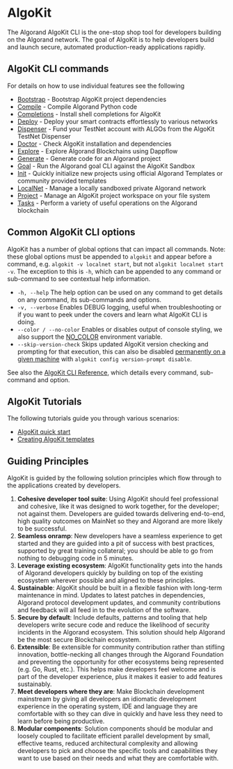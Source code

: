 # AlgoKit

The Algorand AlgoKit CLI is the one-stop shop tool for developers building on the Algorand network. The goal of AlgoKit is to help developers build and launch secure, automated production-ready applications rapidly.

## AlgoKit CLI commands

For details on how to use individual features see the following

- [Bootstrap](./features/project/bootstrap.md) - Bootstrap AlgoKit project dependencies
- [Compile](./features/compile.md) - Compile Algorand Python code
- [Completions](./features/completions.md) - Install shell completions for AlgoKit
- [Deploy](./features/project/deploy.md) - Deploy your smart contracts effortlessly to various networks
- [Dispenser](./features/dispenser.md) - Fund your TestNet account with ALGOs from the AlgoKit TestNet Dispenser
- [Doctor](./features/doctor.md) - Check AlgoKit installation and dependencies
- [Explore](./features/explore.md) - Explore Algorand Blockchains using Dappflow
- [Generate](./features/generate.md) - Generate code for an Algorand project
- [Goal](./features/goal.md) - Run the Algorand goal CLI against the AlgoKit Sandbox
- [Init](./features/init.md) - Quickly initialize new projects using official Algorand Templates or community provided templates
- [LocalNet](./features/localnet.md) - Manage a locally sandboxed private Algorand network
- [Project](./features/project.md) - Manage an AlgoKit project workspace on your file system
- [Tasks](./features/tasks.md) - Perform a variety of useful operations on the Algorand blockchain

## Common AlgoKit CLI options

AlgoKit has a number of global options that can impact all commands. Note: these global options must be appended to `algokit` and appear before a command, e.g. `algokit -v localnet start`, but not `algokit localnet start -v`. The exception to this is `-h`, which can be appended to any command or sub-command to see contextual help information.

- `-h, --help` The help option can be used on any command to get details on any command, its sub-commands and options.
- `-v, --verbose` Enables DEBUG logging, useful when troubleshooting or if you want to peek under the covers and learn what AlgoKit CLI is doing.
- `--color / --no-color` Enables or disables output of console styling, we also support the [NO_COLOR](https://no-color.org) environment variable.
- `--skip-version-check` Skips updated AlgoKit version checking and prompting for that execution, this can also be disabled [permanently on a given machine](./cli/index.md#version-prompt) with `algokit config version-prompt disable`.

See also the [AlgoKit CLI Reference](./cli/index.md), which details every command, sub-command and option.

## AlgoKit Tutorials

The following tutorials guide you through various scenarios:

- [AlgoKit quick start](./tutorials/intro.md)
- [Creating AlgoKit templates](./tutorials/algokit-template.md)

## Guiding Principles

AlgoKit is guided by the following solution principles which flow through to the applications created by developers.

1. **Cohesive developer tool suite**: Using AlgoKit should feel professional and cohesive, like it was designed to work together, for the developer; not against them. Developers are guided towards delivering end-to-end, high quality outcomes on MainNet so they and Algorand are more likely to be successful.
2. **Seamless onramp**: New developers have a seamless experience to get started and they are guided into a pit of success with best practices, supported by great training collateral; you should be able to go from nothing to debugging code in 5 minutes.
3. **Leverage existing ecosystem**: AlgoKit functionality gets into the hands of Algorand developers quickly by building on top of the existing ecosystem wherever possible and aligned to these principles.
4. **Sustainable**: AlgoKit should be built in a flexible fashion with long-term maintenance in mind. Updates to latest patches in dependencies, Algorand protocol development updates, and community contributions and feedback will all feed in to the evolution of the software.
5. **Secure by default**: Include defaults, patterns and tooling that help developers write secure code and reduce the likelihood of security incidents in the Algorand ecosystem. This solution should help Algorand be the most secure Blockchain ecosystem.
6. **Extensible**: Be extensible for community contribution rather than stifling innovation, bottle-necking all changes through the Algorand Foundation and preventing the opportunity for other ecosystems being represented (e.g. Go, Rust, etc.). This helps make developers feel welcome and is part of the developer experience, plus it makes it easier to add features sustainably.
7. **Meet developers where they are**: Make Blockchain development mainstream by giving all developers an idiomatic development experience in the operating system, IDE and language they are comfortable with so they can dive in quickly and have less they need to learn before being productive.
8. **Modular components**: Solution components should be modular and loosely coupled to facilitate efficient parallel development by small, effective teams, reduced architectural complexity and allowing developers to pick and choose the specific tools and capabilities they want to use based on their needs and what they are comfortable with.
